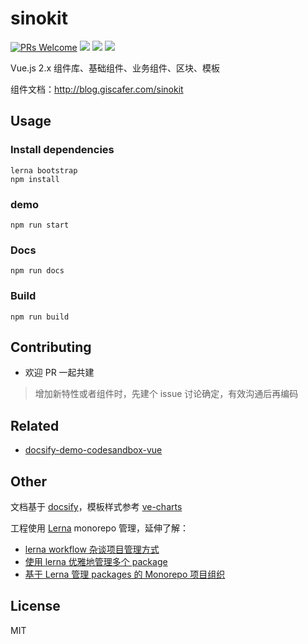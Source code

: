 # sinokit

[![PRs Welcome](https://img.shields.io/badge/PRs-welcome-brightgreen.svg?style=flat-square)](http://makeapullrequest.com)
[![](https://img.shields.io/npm/v/@sinokit/components.svg?style=flat-square)](https://www.npmjs.com/package/@sinokit/components)
[![](https://img.shields.io/npm/l/@sinokit/components.svg?style=flat-square)](https://www.npmjs.com/package/@sinokit/components)
[![](https://img.shields.io/npm/dt/@sinokit/components.svg?style=flat-square)](https://www.npmjs.com/package/@sinokit/components)

Vue.js 2.x 组件库、基础组件、业务组件、区块、模板

组件文档：http://blog.giscafer.com/sinokit

## Usage

### Install dependencies

```
lerna bootstrap
npm install
```

### demo

```
npm run start
```

### Docs

```
npm run docs
```

### Build

```
npm run build
```

## Contributing

- 欢迎 PR 一起共建

> 增加新特性或者组件时，先建个 issue 讨论确定，有效沟通后再编码

## Related

- [docsify-demo-codesandbox-vue](https://github.com/giscafer/docsify-demo-codesandbox-vue)

## Other

文档基于 [docsify](https://github.com/docsifyjs/docsify)，模板样式参考 [ve-charts](https://github.com/vueblocks/ve-charts)

工程使用 [Lerna](https://lerna.js.org/) monorepo 管理，延伸了解：

- [lerna workflow 杂谈项目管理方式](https://github.com/pigcan/blog/issues/16)
- [使用 lerna 优雅地管理多个 package](https://zhuanlan.zhihu.com/p/35237759)
- [基于 Lerna 管理 packages 的 Monorepo 项目组织](http://www.redream.cn/2020/04/23/%E5%9F%BA%E4%BA%8E-lerna-%E7%AE%A1%E7%90%86-packages-%E7%9A%84-monorepo-%E9%A1%B9%E7%9B%AE%E7%BB%84%E7%BB%87/)

## License

MIT
